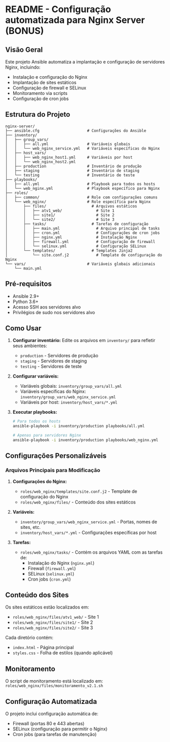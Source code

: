 # README - Configuração automatizada para Nginx Server (BONUS)

## Visão Geral

Este projeto Ansible automatiza a implantação e configuração de servidores Nginx, incluindo:
- Instalação e configuração do Nginx
- Implantação de sites estáticos
- Configuração de firewall e SELinux
- Monitoramento via scripts
- Configuração de cron jobs

## Estrutura do Projeto

```
nginx-server/
├── ansible.cfg                     # Configurações do Ansible
├── inventory/
│   ├── group_vars/
│   │   ├── all.yml                 # Variáveis globais
│   │   └── web_nginx_service.yml   # Variáveis específicas do Nginx
│   ├── host_vars/
│   │   ├── web_nginx_host1.yml     # Variáveis por host
│   │   └── web_nginx_host2.yml
│   ├── production                  # Inventário de produção
│   ├── staging                     # Inventário de staging
│   └── testing                     # Inventário de teste
├── playbooks/
│   ├── all.yml                     # Playbook para todos os hosts
│   └── web_nginx.yml               # Playbook específico para Nginx
├── roles/
│   ├── common/                     # Role com configurações comuns
│   └── web_nginx/                  # Role específica para Nginx
│       ├── files/                    # Arquivos estáticos
│       │   ├── atv1_web/               # Site 1
│       │   ├── site1/                  # Site 2
│       │   └── site2/                  # Site 3
│       ├── tasks/                    # Tarefas de configuração
│       │   ├── main.yml                # Arquivo principal de tasks
│       │   ├── cron.yml                # Configurações de cron jobs
│       │   ├── nginx.yml               # Instalação Nginx
│       │   ├── firewall.yml            # Configuração de firewall
│       │   └── selinux.yml             # Configuração SELinux
│       └── templates/                # Templates Jinja2
│           └── site.conf.j2            # Template de configuração do Nginx
└── vars/                           # Variáveis globais adicionais
    └── main.yml
```

## Pré-requisitos

- Ansible 2.9+
- Python 3.6+
- Acesso SSH aos servidores alvo
- Privilégios de sudo nos servidores alvo

## Como Usar

1. **Configurar inventário:**
   Edite os arquivos em `inventory/` para refletir seus ambientes:
   - `production` - Servidores de produção
   - `staging` - Servidores de staging
   - `testing` - Servidores de teste

2. **Configurar variáveis:**
   - Variáveis globais: `inventory/group_vars/all.yml`
   - Variáveis específicas do Nginx: `inventory/group_vars/web_nginx_service.yml`
   - Variáveis por host: `inventory/host_vars/*.yml`

3. **Executar playbooks:**
   ```bash
   # Para todos os hosts
   ansible-playbook -i inventory/production playbooks/all.yml

   # Apenas para servidores Nginx
   ansible-playbook -i inventory/production playbooks/web_nginx.yml
   ```

## Configurações Personalizáveis

### Arquivos Principais para Modificação

1. **Configurações do Nginx:**
   - `roles/web_nginx/templates/site.conf.j2` - Template de configuração do Nginx
   - `roles/web_nginx/files/` - Conteúdo dos sites estáticos

2. **Variáveis:**
   - `inventory/group_vars/web_nginx_service.yml` - Portas, nomes de sites, etc.
   - `inventory/host_vars/*.yml` - Configurações específicas por host

3. **Tarefas:**
   - `roles/web_nginx/tasks/` - Contém os arquivos YAML com as tarefas de:
     - Instalação do Nginx (`nginx.yml`)
     - Firewall (`firewall.yml`)
     - SELinux (`selinux.yml`)
     - Cron jobs (`cron.yml`)

## Conteúdo dos Sites

Os sites estáticos estão localizados em:
- `roles/web_nginx/files/atv1_web/` - Site 1
- `roles/web_nginx/files/site1/` - Site 2
- `roles/web_nginx/files/site2/` - Site 3

Cada diretório contém:
- `index.html` - Página principal
- `styles.css` - Folha de estilos (quando aplicável)

## Monitoramento

O script de monitoramento está localizado em:
`roles/web_nginx/files/monitoramento_v2.1.sh`

## Configuração Automatizada

O projeto inclui configuração automática de:
- Firewall (portas 80 e 443 abertas)
- SELinux (configuração para permitir o Nginx)
- Cron jobs (para tarefas de manutenção)

